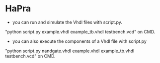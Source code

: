 # HaPra
* you can run and simulate the Vhdl files with script.py.

"python script.py example.vhdl example_tb.vhdl testbench.vcd" on CMD.

* you can also execute the components of a Vhdl file with script.py

"python script.py nandgate.vhdl example.vhdl example_tb.vhdl testbench.vcd" on CMD.
